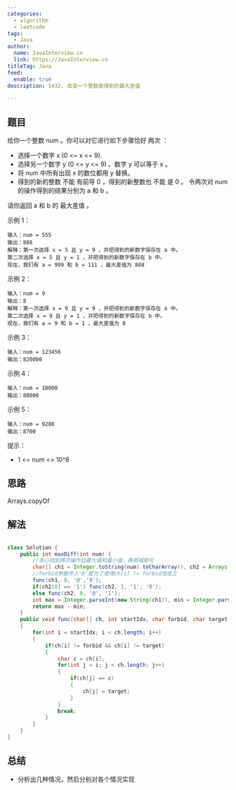 ```yaml
---
categories:
  - algorithm
  - leetcode
tags:
  - Java
author: 
  name: JavaInterview.cn
  link: https://JavaInterview.cn
titleTag: Java
feed:
  enable: true
description: 1432. 改变一个整数能得到的最大差值

---
```


## 题目

给你一个整数 num 。你可以对它进行如下步骤恰好 两次 ：

* 选择一个数字 x (0 <= x <= 9).
* 选择另一个数字 y (0 <= y <= 9) 。数字 y 可以等于 x 。
* 将 num 中所有出现 x 的数位都用 y 替换。
* 得到的新的整数 不能 有前导 0 ，得到的新整数也 不能 是 0 。
令两次对 num 的操作得到的结果分别为 a 和 b 。

请你返回 a 和 b 的 最大差值 。



示例 1：

    输入：num = 555
    输出：888
    解释：第一次选择 x = 5 且 y = 9 ，并把得到的新数字保存在 a 中。
    第二次选择 x = 5 且 y = 1 ，并把得到的新数字保存在 b 中。
    现在，我们有 a = 999 和 b = 111 ，最大差值为 888
示例 2：

    输入：num = 9
    输出：8
    解释：第一次选择 x = 9 且 y = 9 ，并把得到的新数字保存在 a 中。
    第二次选择 x = 9 且 y = 1 ，并把得到的新数字保存在 b 中。
    现在，我们有 a = 9 和 b = 1 ，最大差值为 8
示例 3：

    输入：num = 123456
    输出：820000
示例 4：

    输入：num = 10000
    输出：80000
示例 5：

    输入：num = 9288
    输出：8700


提示：

* 1 <= num <= 10^8

## 思路

Arrays.copyOf

## 解法
```java

class Solution {
    public int maxDiff(int num) {
        //贪心找到两次操作后最大值和最小值，再相减即可
        char[] ch1 = Integer.toString(num).toCharArray(), ch2 = Arrays.copyOf(ch1, ch1.length);
        //forbid参数传入'@'是为了使得ch[i] != forbid恒成立
        func(ch1, 0, '@','9');
        if(ch2[0] == '1') func(ch2, 1, '1', '0');
        else func(ch2, 0, '@', '1');
        int max = Integer.parseInt(new String(ch1)), min = Integer.parseInt(new String(ch2));
        return max - min;
    }
    public void func(char[] ch, int startIdx, char forbid, char target)
    {
        for(int i = startIdx; i < ch.length; i++)
        {
            if(ch[i] != forbid && ch[i] != target)
            {
                char c = ch[i];
                for(int j = i; j < ch.length; j++)
                {
                    if(ch[j] == c)
                    {
                        ch[j] = target;
                    }
                }
                break;
            }
        }
    }
}
```

## 总结

- 分析出几种情况，然后分别对各个情况实现 
